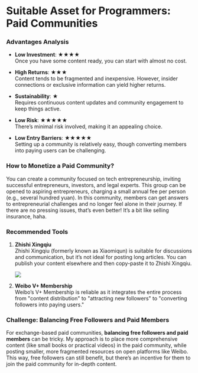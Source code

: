 # Suitable Asset for Programmers: Paid Communities

### Advantages Analysis

- **Low Investment**: ★★★★  
  Once you have some content ready, you can start with almost no cost.
  
- **High Returns**: ★★★  
  Content tends to be fragmented and inexpensive. However, insider connections or exclusive information can yield higher returns.

- **Sustainability**: ★  
  Requires continuous content updates and community engagement to keep things active.

- **Low Risk**: ★★★★★  
  There’s minimal risk involved, making it an appealing choice.

- **Low Entry Barriers**: ★★★★★  
  Setting up a community is relatively easy, though converting members into paying users can be challenging.

### How to Monetize a Paid Community?

You can create a community focused on tech entrepreneurship, inviting successful entrepreneurs, investors, and legal experts. This group can be opened to aspiring entrepreneurs, charging a small annual fee per person (e.g., several hundred yuan). In this community, members can get answers to entrepreneurial challenges and no longer feel alone in their journey. If there are no pressing issues, that’s even better! It’s a bit like selling insurance, haha.

### Recommended Tools

1. **Zhishi Xingqiu**  
   Zhishi Xingqiu (formerly known as Xiaomiqun) is suitable for discussions and communication, but it’s not ideal for posting long articles. You can publish your content elsewhere and then copy-paste it to Zhishi Xingqiu.

   ![](https://theseven.ftqq.com/20200407191051.png)

2. **Weibo V+ Membership**  
   Weibo’s V+ Membership is reliable as it integrates the entire process from "content distribution" to "attracting new followers" to "converting followers into paying users."

### Challenge: Balancing Free Followers and Paid Members

For exchange-based paid communities, **balancing free followers and paid members** can be tricky. My approach is to place more comprehensive content (like small books or practical videos) in the paid community, while posting smaller, more fragmented resources on open platforms like Weibo. This way, free followers can still benefit, but there’s an incentive for them to join the paid community for in-depth content.

